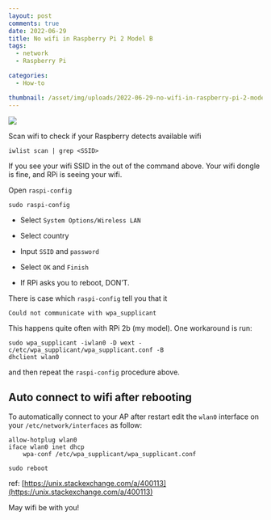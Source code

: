 ```yaml
---
layout: post
comments: true
date: 2022-06-29
title: No wifi in Raspberry Pi 2 Model B
tags:
  - network
  - Raspberry Pi

categories:
  - How-to

thumbnail: /asset/img/uploads/2022-06-29-no-wifi-in-raspberry-pi-2-model-b.png
---
```


![](https://s3.us-west-2.amazonaws.com/secure.notion-static.com/4d704959-90a6-4604-8a22-ed9cf5bf2abf/IMG_3505.jpg?X-Amz-Algorithm=AWS4-HMAC-SHA256&X-Amz-Content-Sha256=UNSIGNED-PAYLOAD&X-Amz-Credential=AKIAT73L2G45EIPT3X45%2F20220714%2Fus-west-2%2Fs3%2Faws4_request&X-Amz-Date=20220714T145712Z&X-Amz-Expires=3600&X-Amz-Signature=909d5073db1b98c667c893ce97f3010c502ea49fab5653da853a834cc6cfdf3b&X-Amz-SignedHeaders=host&x-id=GetObject)

Scan wifi to check if your Raspberry detects available wifi

```shell
iwlist scan | grep <SSID>
```

If you see your wifi SSID in the out of the command above. Your wifi dongle is fine, and RPi is seeing your wifi.

Open `raspi-config`

```shell
sudo raspi-config
```

- Select `System Options/Wireless LAN`

- Select country

- Input `SSID` and `password`

- Select `OK` and `Finish`

- If RPi asks you to reboot, DON’T.

There is case which `raspi-config` tell you that it

```shell
Could not communicate with wpa_supplicant
```

This happens quite often with RPi 2b (my model). One workaround is run:

```shell
sudo wpa_supplicant -iwlan0 -D wext -c/etc/wpa_supplicant/wpa_supplicant.conf -B
dhclient wlan0
```

and then repeat the `raspi-config` procedure above.

## Auto connect to wifi after rebooting

To automatically connect to your AP after restart edit the `wlan0` interface on your `/etc/network/interfaces` as follow:

```shell
allow-hotplug wlan0
iface wlan0 inet dhcp
    wpa-conf /etc/wpa_supplicant/wpa_supplicant.conf
```

```shell
sudo reboot
```

ref: [https://unix.stackexchange.com/a/400113](https://unix.stackexchange.com/a/400113)

May wifi be with you!
